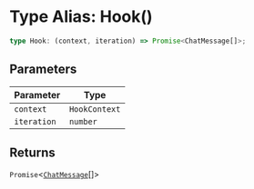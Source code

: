 # Type Alias: Hook()

```ts
type Hook: (context, iteration) => Promise<ChatMessage[]>;
```

## Parameters

| Parameter | Type |
| ------ | ------ |
| `context` | `HookContext` |
| `iteration` | `number` |

## Returns

`Promise`\<[`ChatMessage`](Interface.ChatMessage.md)[]\>
